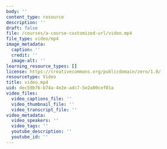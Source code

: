 ```yaml
---
body: ''
content_type: resource
description: ''
draft: false
file: /courses/a-course-customized-url/video.mp4
file_type: video/mp4
image_metadata:
  caption: ''
  credit: ''
  image-alt: ''
learning_resource_types: []
license: https://creativecommons.org/publicdomain/zero/1.0/
resourcetype: Video
title: video.mp4
uid: dec59b76-b74a-4e2e-adc7-5e2a00cef01a
video_files:
  video_captions_file: ''
  video_thumbnail_file: ''
  video_transcript_file: ''
video_metadata:
  video_speakers: ''
  video_tags: ''
  youtube_description: ''
  youtube_id: ''
---
```

